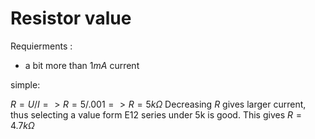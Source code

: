 # Resistor value

Requierments :
- a bit more than $`1 mA`$ current

simple: 

$`R = U/I => R = 5/.001 => R = 5k\Omega`$ Decreasing $`R`$ gives larger current, thus selecting a value form E12 series under 5k is good. 
This gives $`R = 4.7 k\Omega`$


